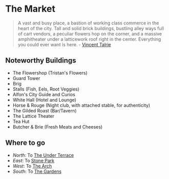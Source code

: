 # The Market

> A vast and busy place, a bastion of working class commerce in the heart of the city. Tall and solid brick buildings, bustling alley ways full of cart vendors, a peculiar flowers hop on the corner, and a massive amphitheater under a latticework roof right in the center. Everything you could ever want is here. - [Vincent Talrie](vincent-talrie)
 
## Noteworthy Buildings

 - The Flowershop (Tristan's Flowers)
 - Guard Tower
 - Brig
 - Stalls (Fish, Eels, Root Veggies)
 - Alfon's City Guide and Curios 
 - White Hall (Hotel and Lounge)
 - Horse & Rouge (Night club, with attached stable, for authenticity)
 - The Gilded Roast (Bar/Tavern)
 - The Lattice Theater
 - Tea Hut
 - Butcher & Brie (Fresh Meats and Cheeses)


## Where to go

  - *North*: To [The Under Terrace](under-terrace)
  - *East*: To [Stone Park](stone-park)
  - *West*: To [The Arch](arch-the)
  - *South*: To [The Gardens](gardens-the)